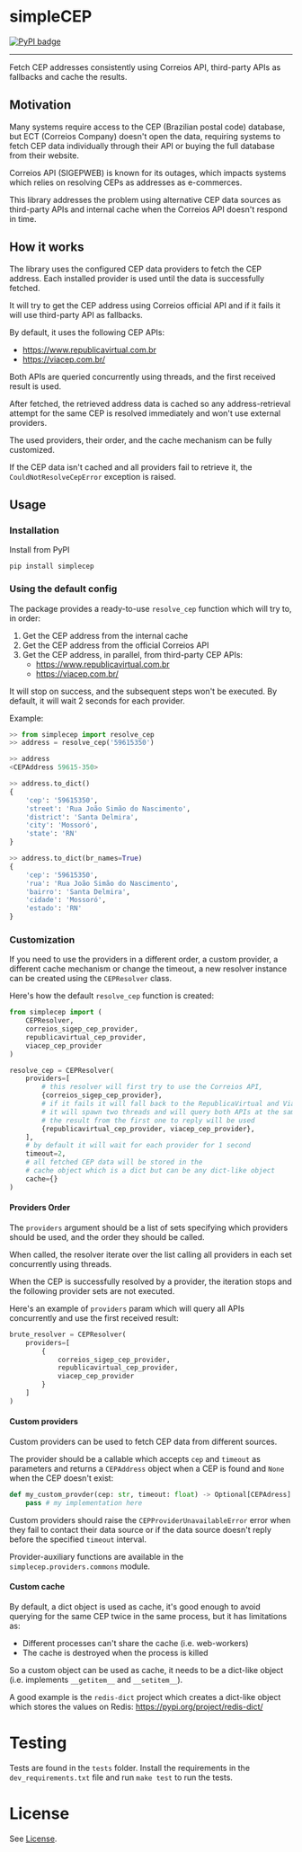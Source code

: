 # simpleCEP

[![PyPI badge](https://img.shields.io/pypi/v/simplecep.svg)](https://pypi.python.org/pypi/simplecep)

---

Fetch CEP addresses consistently using Correios API, third-party APIs as fallbacks
and cache the results.


## Motivation

Many systems require access to the CEP (Brazilian postal code) database, but ECT
(Correios Company) doesn't open the data, requiring systems to fetch CEP data
individually through their API or buying the full database from their website.

Correios API (SIGEPWEB) is known for its outages, which impacts systems which
relies on resolving CEPs as addresses as e-commerces.

This library addresses the problem using alternative CEP data sources as third-party
APIs and internal cache when the Correios API doesn't respond in time.


## How it works

The library uses the configured CEP data providers to fetch the CEP address.
Each installed provider is used until the data is successfully fetched.

It will try to get the CEP address using Correios official API and if
it fails it will use third-party API as fallbacks.

By default, it uses the following CEP APIs:
- https://www.republicavirtual.com.br
- https://viacep.com.br/

Both APIs are queried concurrently using threads, and the first received result is used.

After fetched, the retrieved address data is cached so any address-retrieval
attempt for the same CEP is resolved immediately and won't use external
providers.

The used providers, their order, and the cache mechanism can be fully
customized.

If the CEP data isn't cached and all providers fail to retrieve it,
the `CouldNotResolveCepError` exception is raised.

## Usage


### Installation

Install from PyPI

```
pip install simplecep
```


### Using the default config

The package provides a ready-to-use `resolve_cep` function which will
try to, in order:

1. Get the CEP address from the internal cache
2. Get the CEP address from the official Correios API
3. Get the CEP address, in parallel, from third-party CEP APIs:
    - https://www.republicavirtual.com.br
    - https://viacep.com.br/

It will stop on success, and the subsequent steps won't be executed.
By default, it will wait 2 seconds for each provider.

Example:

```python
>> from simplecep import resolve_cep
>> address = resolve_cep('59615350')

>> address
<CEPAddress 59615-350>

>> address.to_dict()
{
    'cep': '59615350',
    'street': 'Rua João Simão do Nascimento',
    'district': 'Santa Delmira',
    'city': 'Mossoró',
    'state': 'RN'
}

>> address.to_dict(br_names=True)
{
    'cep': '59615350',
    'rua': 'Rua João Simão do Nascimento',
    'bairro': 'Santa Delmira',
    'cidade': 'Mossoró',
    'estado': 'RN'
}
```


### Customization

If you need to use the providers in a different order, a custom
provider, a different cache mechanism or change the timeout, a new
resolver instance can be created using the `CEPResolver` class.

Here's how the default `resolve_cep` function is created:

```python
from simplecep import (
    CEPResolver,
    correios_sigep_cep_provider,
    republicavirtual_cep_provider,
    viacep_cep_provider
)

resolve_cep = CEPResolver(
    providers=[
        # this resolver will first try to use the Correios API,
        {correios_sigep_cep_provider},
        # if it fails it will fall back to the RepublicaVirtual and ViaCEP APIs
        # it will spawn two threads and will query both APIs at the same time
        # the result from the first one to reply will be used
        {republicavirtual_cep_provider, viacep_cep_provider},
    ],
    # by default it will wait for each provider for 1 second
    timeout=2,
    # all fetched CEP data will be stored in the
    # cache object which is a dict but can be any dict-like object
    cache={}
)
```


#### Providers Order

The `providers` argument should be a list of sets specifying which
providers should be used, and the order they should be called.

When called, the resolver iterate over the list calling all providers in
each set concurrently using threads.

When the CEP is successfully resolved by a provider, the iteration stops
and the following provider sets are not executed.

Here's an example of `providers` param which will query all APIs
concurrently and use the first received result:

```python
brute_resolver = CEPResolver(
    providers=[
        {
            correios_sigep_cep_provider,
            republicavirtual_cep_provider,
            viacep_cep_provider
        }
    ]
)
```


#### Custom providers

Custom providers can be used to fetch CEP data from different sources.

The provider should be a callable which accepts `cep` and `timeout` as
parameters and returns a `CEPAddress` object when a CEP is found and
`None` when the CEP doesn't exist:

```python
def my_custom_provder(cep: str, timeout: float) -> Optional[CEPAdress]:
    pass # my implementation here
```

Custom providers should raise the `CEPProviderUnavailableError` error
when they fail to contact their data source or if the data source
doesn't reply before the specified `timeout` interval.

Provider-auxiliary functions are available in the
`simplecep.providers.commons` module.


#### Custom cache

By default, a dict object is used as cache, it's good enough to avoid
querying for the same CEP twice in the same process, but it has limitations as:
- Different processes can't share the cache (i.e. web-workers)
- The cache is destroyed when the process is killed

So a custom object can be used as cache, it needs to be a dict-like object
(i.e. implements `__getitem__` and `__setitem__`).

A good example is the `redis-dict` project which creates a dict-like object
which stores the values on Redis: https://pypi.org/project/redis-dict/


# Testing

Tests are found in the ```tests``` folder. Install the requirements in
the `dev_requirements.txt` file and run `make test` to run the tests.

# License

See [License](LICENSE).
